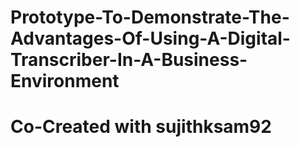 # Prototype-To-Demonstrate-The-Advantages-Of-Using-A-Digital-Transcriber-In-A-Business-Environment
# Co-Created with sujithksam92
